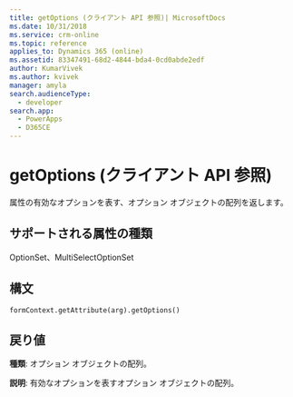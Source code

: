 ```yaml
---
title: getOptions (クライアント API 参照)| MicrosoftDocs
ms.date: 10/31/2018
ms.service: crm-online
ms.topic: reference
applies_to: Dynamics 365 (online)
ms.assetid: 83347491-68d2-4844-bda4-0cd0abde2edf
author: KumarVivek
ms.author: kvivek
manager: amyla
search.audienceType:
  - developer
search.app:
  - PowerApps
  - D365CE
---
```

# <a name="getoptions-client-api-reference"></a>getOptions (クライアント API 参照)



属性の有効なオプションを表す、オプション オブジェクトの配列を返します。 

## <a name="attribute-types-supported"></a>サポートされる属性の種類

OptionSet、MultiSelectOptionSet

## <a name="syntax"></a>構文

`formContext.getAttribute(arg).getOptions()`

## <a name="return-value"></a>戻り値

**種類**: オプション オブジェクトの配列。 

**説明**: 有効なオプションを表すオプション オブジェクトの配列。

